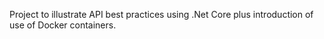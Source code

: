 Project to illustrate API best practices using .Net Core plus introduction of use of Docker containers.